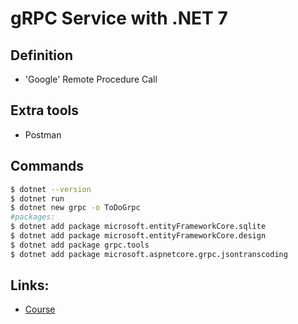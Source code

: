 # gRPC Service with .NET 7

## Definition
* 'Google' Remote Procedure Call

## Extra tools
* Postman


## Commands
```Bash
$ dotnet --version
$ dotnet run
$ dotnet new grpc -o ToDoGrpc
#packages:
$ dotnet add package microsoft.entityFrameworkCore.sqlite
$ dotnet add package microsoft.entityFrameworkCore.design
$ dotnet add package grpc.tools
$ dotnet add package microsoft.aspnetcore.grpc.jsontranscoding

```

## Links:
* [Course](https://www.youtube.com/watch?v=Rqz9XiSqH3E)

